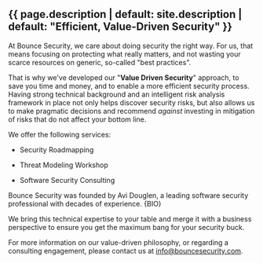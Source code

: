 ---
---

<section id="section-intro" class="evenrow">
	<a id="intro" class="anchor"></a>
	<div class="section">
		<h1>{{ page.description | default: site.description | default: "Efficient, Value-Driven Security" }}</h1>
	</div>
</section>

<section id="section-approach" class="oddrow">
	<a id="approach" class="anchor"></a>
	<div class="section">

At Bounce Security, we care about doing security the right way. For us, that means focusing on protecting what really matters, and not wasting your scarce resources on generic, so-called "best practices".   

That is why we've developed our "**Value Driven Security**" approach, to save you time and money, and to enable a more efficient security process. Having strong technical background and an intelligent risk analysis framework in place not only helps discover security risks, but also allows us to make pragmatic decisions and recommend *against* investing in mitigation of risks that do not affect your bottom line. 
	</div>
</section>

<section id="section-services" class="evenrow">
	<a id="services" class="anchor"></a>
	<div class="section">

We offer the following services:   

  - Security Roadmapping
  - Threat Modeling Workshop
  - Software Security Consulting

	</div>
</section>

<section id="section-about" class="oddrow">
	<a id="about" class="anchor"></a>
	<div class="section">

Bounce Security was founded by Avi Douglen, a leading software security professional with decades of experience. {BIO}  

We bring this technical expertise to your table and merge it with a business perspective to ensure you get the maximum bang for your security buck. 
	</div>
</section>

<section id="section-contact" class="evenrow">
	<a id="contact" class="anchor"></a>
	<div class="section">  

For more information on our value-driven philosophy, or regarding a consulting engagement, please contact us at [info@bouncesecurity.com](mailto:info@bouncesecurity.com). 
	</div>
</section>
